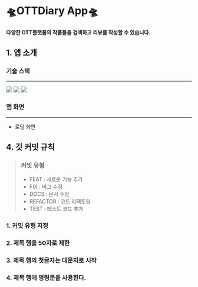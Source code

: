 #  🛸OTTDiary App🛸

#### 다양한 OTT플랫폼의 작품들을 검색하고 리뷰를 작성할 수 있습니다.


## 1. 앱 소개


### 기술 스택
------------------------------------
<div>
<img src="https://img.shields.io/badge/Swift-F05138?style=flat-square&logo=swift&logoColor=white"/>
<img src="https://img.shields.io/badge/realm-39477F?style=flat-square&logo=realm&logoColor=white"/>
<img src="https://img.shields.io/badge/themoviedatabase-01B4E4?style=flat-square&logo=themoviedatabase&logoColor=white"/>

</div>
   
### 앱 화면 
------------------------
* 로딩 화면    




## 4. 깃 커밋 규칙
> ### 커밋 유형
> + FEAT : 새로운 기능 추가
> + FIX : 버그 수정
> + DOCS : 문서 수정
> + REFACTOR : 코드 리팩토링
> + TEST : 테스트 코드 추가
### 1. 커밋 유형 지정
### 2. 제목 행을 50자로 제한
### 3. 제목 행의 첫글자는 대문자로 시작
### 4. 제목 행에 명령문을 사용한다.   
   







